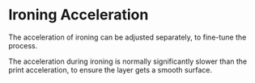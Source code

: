 Ironing Acceleration
====
The acceleration of ironing can be adjusted separately, to fine-tune the process.

The acceleration during ironing is normally significantly slower than the print acceleration, to ensure the layer gets a smooth surface.